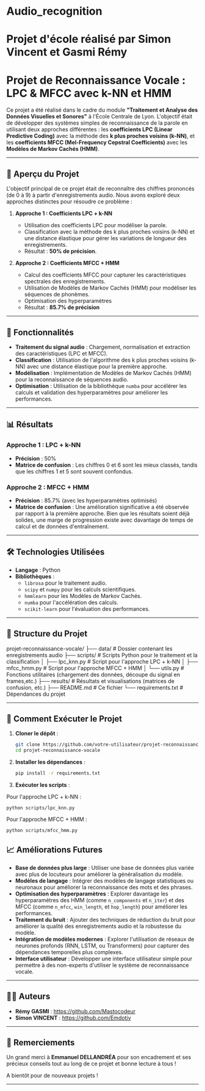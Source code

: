 # Audio_recognition

Projet d'école réalisé par Simon Vincent et Gasmi Rémy
=======
# Projet de Reconnaissance Vocale : LPC & MFCC avec k-NN et HMM

Ce projet a été réalisé dans le cadre du module **"Traitement et Analyse des Données Visuelles et Sonores"** à l'École Centrale de Lyon. L'objectif était de développer des systèmes simples de reconnaissance de la parole en utilisant deux approches différentes : les **coefficients LPC (Linear Predictive Coding)** avec la méthode des **k plus proches voisins (k-NN)**, et les **coefficients MFCC (Mel-Frequency Cepstral Coefficients)** avec les **Modèles de Markov Cachés (HMM)**.

---

## 📌 Aperçu du Projet

L'objectif principal de ce projet était de reconnaître des chiffres prononcés (de 0 à 9) à partir d'enregistrements audio. Nous avons exploré deux approches distinctes pour résoudre ce problème :

1. **Approche 1 : Coefficients LPC + k-NN**
   - Utilisation des coefficients LPC pour modéliser la parole.
   - Classification avec la méthode des k plus proches voisins (k-NN) et une distance élastique pour gérer les variations de longueur des enregistrements.
   - Résultat : **50% de précision**.

2. **Approche 2 : Coefficients MFCC + HMM**
   - Calcul des coefficients MFCC pour capturer les caractéristiques spectrales des enregistrements.
   - Utilisation de Modèles de Markov Cachés (HMM) pour modéliser les séquences de phonèmes.
   - Optimisation des hyperparamètres
   - Résultat : **85.7% de précision**
---

## 🚀 Fonctionnalités

- **Traitement du signal audio** : Chargement, normalisation et extraction des caractéristiques (LPC et MFCC).
- **Classification** : Utilisation de l'algorithme des k plus proches voisins (k-NN) avec une distance élastique pour la première approche.
- **Modélisation** : Implémentation de Modèles de Markov Cachés (HMM) pour la reconnaissance de séquences audio.
- **Optimisation** : Utilisation de la bibliothèque `numba` pour accélérer les calculs et validation des hyperparamètres pour améliorer les performances.

---

## 📊 Résultats

### Approche 1 : LPC + k-NN
- **Précision** : 50%
- **Matrice de confusion** : Les chiffres 0 et 6 sont les mieux classés, tandis que les chiffres 1 et 5 sont souvent confondus.

### Approche 2 : MFCC + HMM
- **Précision** : 85.7% (avec les hyperparamètres optimisés)
- **Matrice de confusion** : Une amélioration significative a été observée par rapport à la première approche. Bien que les résultats soient déjà solides, une marge de progression existe avec davantage de temps de calcul et de données d'entraînement.

---

## 🛠️ Technologies Utilisées

- **Langage** : Python
- **Bibliothèques** :
  - `librosa` pour le traitement audio.
  - `scipy` et `numpy` pour les calculs scientifiques.
  - `hmmlearn` pour les Modèles de Markov Cachés.
  - `numba` pour l'accélération des calculs.
  - `scikit-learn` pour l'évaluation des performances.

---

## 📂 Structure du Projet

projet-reconnaissance-vocale/
├── data/ # Dossier contenant les enregistrements audio
├── scripts/ # Scripts Python pour le traitement et la classification
│ ├── lpc_knn.py # Script pour l'approche LPC + k-NN
│ ├── mfcc_hmm.py # Script pour l'approche MFCC + HMM
│ └── utils.py # Fonctions utilitaires (chargement des données, découpe du signal en frames,etc.)
├── results/ # Résultats et visualisations (matrices de confusion, etc.)
├── README.md # Ce fichier
└── requirements.txt # Dépendances du projet


---

## 🚀 Comment Exécuter le Projet

1. **Cloner le dépôt** :
    ```bash
    git clone https://github.com/votre-utilisateur/projet-reconnaissance-vocale.git
    cd projet-reconnaissance-vocale

2. **Installer les dépendances** :

    ```bash
    pip install -r requirements.txt

3. **Exécuter les scripts** :

Pour l'approche LPC + k-NN :

    python scripts/lpc_knn.py

Pour l'approche MFCC + HMM :

    python scripts/mfcc_hmm.py


## 📈 Améliorations Futures

- **Base de données plus large** : Utiliser une base de données plus variée avec plus de locuteurs pour améliorer la généralisation du modèle.
- **Modèles de langage** : Intégrer des modèles de langage statistiques ou neuronaux pour améliorer la reconnaissance des mots et des phrases.
- **Optimisation des hyperparamètres** : Explorer davantage les hyperparamètres des HMM (comme `n_components` et `n_iter`) et des MFCC (comme `n_mfcc`, `win_length`, et `hop_length`) pour améliorer les performances.
- **Traitement du bruit** : Ajouter des techniques de réduction du bruit pour améliorer la qualité des enregistrements audio et la robustesse du modèle.
- **Intégration de modèles modernes** : Explorer l'utilisation de réseaux de neurones profonds (RNN, LSTM, ou Transformers) pour capturer des dépendances temporelles plus complexes.
- **Interface utilisateur** : Développer une interface utilisateur simple pour permettre à des non-experts d'utiliser le système de reconnaissance vocale.


---

## 👨‍💻 Auteurs

- **Rémy GASMI** : https://github.com/Mastocodeur
- **Simon VINCENT** : https://github.com/Emdotjy

---

## 🙏 Remerciements

Un grand merci à **Emmanuel DELLANDRÉA** pour son encadrement et ses précieux conseils tout au long de ce projet et bonne lecture à tous !

A bientôt pour de nouveaux projets ! 

---

